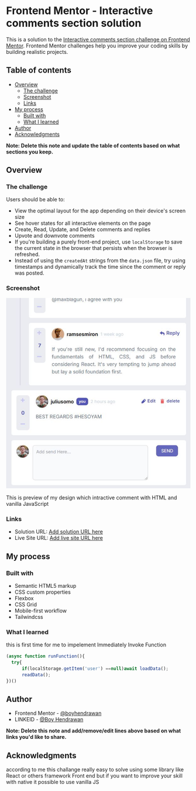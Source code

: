 # Frontend Mentor - Interactive comments section solution

This is a solution to the [Interactive comments section challenge on Frontend Mentor](https://www.frontendmentor.io/challenges/interactive-comments-section-iG1RugEG9). Frontend Mentor challenges help you improve your coding skills by building realistic projects. 

## Table of contents

- [Overview](#overview)
  - [The challenge](#the-challenge)
  - [Screenshot](#screenshot)
  - [Links](#links)
- [My process](#my-process)
  - [Built with](#built-with)
  - [What I learned](#what-i-learned)
- [Author](#author)
- [Acknowledgments](#acknowledgments)

**Note: Delete this note and update the table of contents based on what sections you keep.**

## Overview

### The challenge

Users should be able to:

- View the optimal layout for the app depending on their device's screen size
- See hover states for all interactive elements on the page
- Create, Read, Update, and Delete comments and replies
- Upvote and downvote comments
- If you're building a purely front-end project, use `localStorage` to save the current state in the browser that persists when the browser is refreshed.
- Instead of using the `createdAt` strings from the `data.json` file, try using timestamps and dynamically track the time since the comment or reply was posted.

### Screenshot

![](./assets/Preview.JPG)

This is preview of my design which intractive comment with HTML and vanilla JavaScript



### Links

- Solution URL: [Add solution URL here](https://your-solution-url.com)
- Live Site URL: [Add live site URL here](https://your-live-site-url.com)

## My process

### Built with

- Semantic HTML5 markup
- CSS custom properties
- Flexbox
- CSS Grid
- Mobile-first workflow
- Tailwindcss


### What I learned

this is first time for me to impelement Immediately Invoke Function

```js
(async function runFunction(){
  try{
      if(localStorage.getItem('user') ==null)await loadData();
      readData();
})()
```



## Author

- Frontend Mentor - [@boyhendrawan](https://www.frontendmentor.io/profile/boyhendrawan)
- LINKEID - [@Boy Hendrawan](https://www.linkedin.com/in/boy-hendrawan-purba-948705157/)

**Note: Delete this note and add/remove/edit lines above based on what links you'd like to share.**

## Acknowledgments

according to me this challange really easy to solve using some library like React or others framework Front end but if you want to improve your skill with native it possible to use vanilla JS
